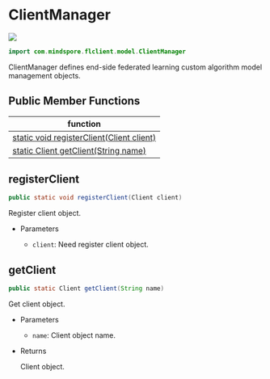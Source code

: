 # ClientManager

<a href="https://gitee.com/mindspore/docs/blob/r1.8/docs/federated/docs/source_en/java_api_clientmanager.md" target="_blank"><img src="https://mindspore-website.obs.cn-north-4.myhuaweicloud.com/website-images/master/resource/_static/logo_source_en.png"></a>

```java
import com.mindspore.flclient.model.ClientManager
```

ClientManager defines end-side federated learning custom algorithm model management objects.

## Public Member Functions

| function                    |
| -------------------------------- |
| [static void registerClient(Client client)](#registerclient)  |
| [static Client getClient(String name)](#getclient)  |

## registerClient

```java
public static void registerClient(Client client)
```

Register client object.

- Parameters

    - `client`: Need register client object.

## getClient

```java
public static Client getClient(String name)
```

Get client object.

- Parameters

    - `name`: Client object name.
- Returns

  Client object.
